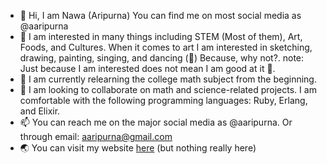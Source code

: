 - 👋 Hi, I am Nawa (Aripurna) You can find me on most social media as @aaripurna
- 👀 I am interested in many things including STEM (Most of them), Art, Foods, and Cultures.
     When it comes to art I am interested in sketching, drawing, painting, singing, and dancing (💃) Because, why not?.
     note: Just because I am interested does not mean I am good at it 👀.
- 🌱 I am currently relearning the college math subject from the beginning.
- 💞️ I am looking to collaborate on math and science-related projects.
     I am comfortable with the following programming languages: Ruby, Erlang, and Elixir.
- 📫 You can reach me on the major social media as @aaripurna. Or through email: aaripurna@gmail.com
- 🌏 You can visit my website [here](https://ctrl.aaripurna.com/) (but nothing really here)
